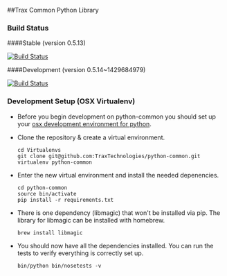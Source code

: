 ##Trax Common Python Library


### Build Status

####Stable (version 0.5.13)

[![Build Status](https://ci.traxtech.com/buildStatus/icon?job=python-common-prod)](https://ci.traxtech.com/job/python-common-prod/) 

####Development (version 0.5.14~1429684979)

[![Build Status](https://ci.traxtech.com/buildStatus/icon?job=python-common-dev)](https://ci.traxtech.com/job/python-common-dev/)

### Development Setup (OSX Virtualenv)

* Before you begin development on python-common you should set up your [osx development environment for python](http://hackercodex.com/guide/python-development-environment-on-mac-osx/).

* Clone the repository & create a virtual environment.

  ```
  cd Virtualenvs
  git clone git@github.com:TraxTechnologies/python-common.git
  virtualenv python-common
  ```
* Enter the new virtual environment and install the needed depenencies.

  ```
  cd python-common
  source bin/activate
  pip install -r requirements.txt
  ```
  
* There is one dependency (libmagic) that won't be installed via pip. The library for libmagic can be installed with homebrew.

  ```
  brew install libmagic
  ```
  
* You should now have all the dependencies installed. You can run the tests to verify everything is correctly set up.

  ```
  bin/python bin/nosetests -v
  ```
